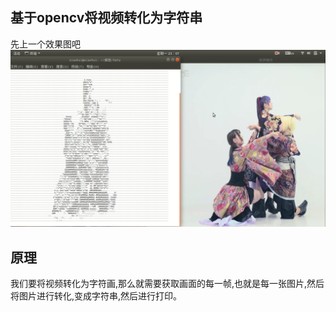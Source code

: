 ## 基于opencv将视频转化为字符串
先上一个效果图吧
![](01.jpg "")
## 原理

我们要将视频转化为字符画,那么就需要获取画面的每一帧,也就是每一张图片,然后将图片进行转化,变成字符串,然后进行打印。